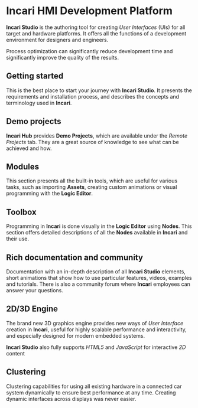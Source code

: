 # Incari HMI Development Platform

**Incari Studio** is the authoring tool for creating _User Interfaces_ \(UIs\) for all target and hardware platforms. It offers all the functions of a development environment for designers and engineers.

Process optimization can significantly reduce development time and significantly improve the quality of the results.

## Getting started

This is the best place to start your journey with **Incari Studio**. It presents the requirements and installation process, and describes the concepts and terminology used in **Incari**.

## Demo projects

**Incari Hub** provides **Demo Projects**, which are available under the _Remote Projects_ tab. They are a great source of knowledge to see what can be achieved and how.

## Modules

This section presents all the built-in tools, which are useful for various tasks, such as importing **Assets**, creating custom animations or visual programming with the **Logic Editor**.

## Toolbox

Programming in **Incari** is done visually in the **Logic Editor** using **Nodes**. This section offers detailed descriptions of all the **Nodes** available in **Incari** and their use.

## Rich documentation and community

Documentation with an in-depth description of all **Incari Studio** elements, short animations that show how to use particular features, videos, examples and tutorials. There is also a community forum where **Incari** employees can answer your questions.

## 2D/3D Engine

The brand new 3D graphics engine provides new ways of _User Interface_ creation in **Incari**, useful for highly scalable performance and interactivity, and especially designed for modern embedded systems.

**Incari Studio** also fully supports _HTML5_ and _JavaScript_ for interactive *2D* content

## Clustering

Clustering capabilities for using all existing hardware in a connected car system dynamically to ensure best performance at any time. Creating dynamic interfaces across displays was never easier.

